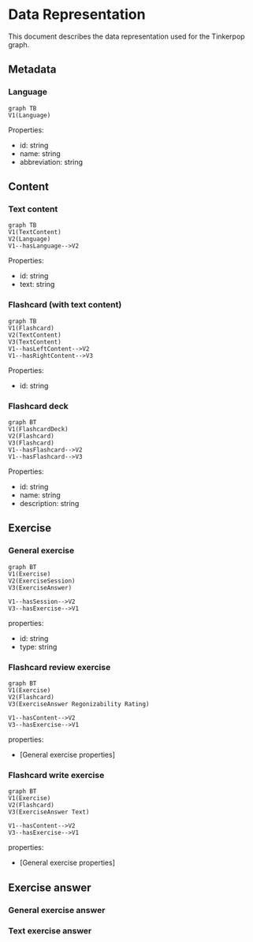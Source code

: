 # Data Representation
This document describes the data representation used for the Tinkerpop graph. 

## Metadata
### Language
```mermaid
graph TB
V1(Language)
```

Properties:
- id: string
- name: string
- abbreviation: string

## Content 
### Text content
```mermaid 
graph TB
V1(TextContent)
V2(Language)
V1--hasLanguage-->V2
```

Properties: 
- id: string
- text: string

### Flashcard (with text content)
```mermaid
graph TB
V1(Flashcard)
V2(TextContent)
V3(TextContent)
V1--hasLeftContent-->V2
V1--hasRightContent-->V3
```

Properties:
- id: string

### Flashcard deck 
```mermaid
graph BT
V1(FlashcardDeck)
V2(Flashcard)
V3(Flashcard)
V1--hasFlashcard-->V2
V1--hasFlashcard-->V3
```

Properties:
- id: string
- name: string
- description: string

## Exercise
### General exercise 
```mermaid
graph BT
V1(Exercise)
V2(ExerciseSession) 
V3(ExerciseAnswer)

V1--hasSession-->V2
V3--hasExercise-->V1
```

properties:
- id: string
- type: string

### Flashcard review exercise
```mermaid
graph BT
V1(Exercise)
V2(Flashcard)
V3(ExerciseAnswer Regonizability Rating)

V1--hasContent-->V2
V3--hasExercise-->V1
```

properties:
- [General exercise properties]

### Flashcard write exercise 
```mermaid
graph BT
V1(Exercise)
V2(Flashcard)
V3(ExerciseAnswer Text)

V1--hasContent-->V2
V3--hasExercise-->V1
```

properties:
- [General exercise properties]

## Exercise answer


### General exercise answer

### Text exercise answer 



